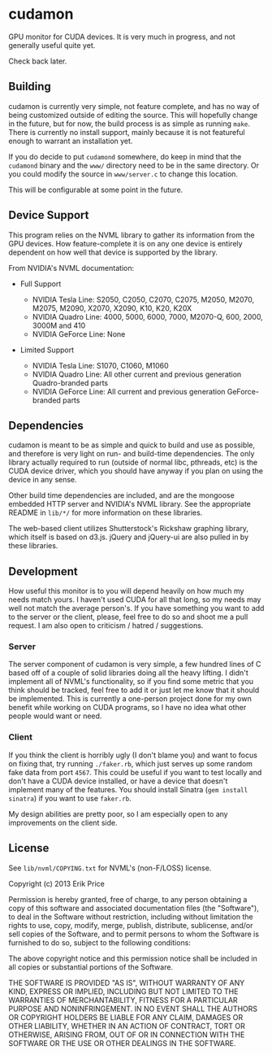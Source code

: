 cudamon
=======

GPU monitor for CUDA devices. It is very much in progress, and not 
generally useful quite yet.

Check back later.

Building
--------

cudamon is currently very simple, not feature complete, and has no way
of being customized outside of editing the source. This will hopefully
change in the future, but for now, the build process is as simple as
running `make`. There is currently no install support, mainly because
it is not featureful enough to warrant an installation yet.

If you do decide to put `cudamond` somewhere, do keep in mind that the
`cudamond` binary and the `www/` directory need to be in the same
directory. Or you could modify the source in `www/server.c` to change
this location.

This will be configurable at some point in the future.

Device Support
--------------

This program relies on the NVML library to gather its information from
the GPU devices. How feature-complete it is on any one device is
entirely dependent on how well that device is supported by the
library.

From NVIDIA's NVML documentation:

  * Full Support
    - NVIDIA Tesla Line: S2050, C2050, C2070, C2075, M2050, M2070, M2075, M2090,
        X2070, X2090, K10, K20, K20X
    - NVIDIA Quadro Line: 4000, 5000, 6000, 7000, M2070-Q, 600, 2000, 3000M and 410
    - NVIDIA GeForce Line: None

  * Limited Support
    - NVIDIA Tesla Line:   S1070, C1060, M1060
    - NVIDIA Quadro Line:  All other current and previous generation Quadro-branded parts
    - NVIDIA GeForce Line: All current and previous generation GeForce-branded parts

Dependencies
------------

cudamon is meant to be as simple and quick to build and use as
possible, and therefore is very light on run- and build-time
dependencies. The only library actually required to run (outside of
normal libc, pthreads, etc) is the CUDA device driver, which you
should have anyway if you plan on using the device in any sense.

Other build time dependencies are included, and are the mongoose
embedded HTTP server and NVIDIA's NVML library. See the appropriate
README in `lib/*/` for more information on these libraries.

The web-based client utilizes Shutterstock's Rickshaw graphing
library, which itself is based on d3.js. jQuery and jQuery-ui are also
pulled in by these libraries.

Development
-----------

How useful this monitor is to you will depend heavily on how much my
needs match yours. I haven't used CUDA for all that long, so my needs
may well not match the average person's. If you have something you
want to add to the server or the client, please, feel free to do so
and shoot me a pull request. I am also open to criticism / hatred /
suggestions.

### Server

The server component of cudamon is very simple, a few hundred lines of
C based off of a couple of solid libraries doing all the heavy
lifting. I didn't implement all of NVML's functionality, so if you
find some metric that you think should be tracked, feel free to add it
or just let me know that it should be implemented. This is currently a
one-person project done for my own benefit while working on CUDA
programs, so I have no idea what other people would want or need.

### Client

If you think the client is horribly ugly (I don't blame you) and want
to focus on fixing that, try running `./faker.rb`, which just serves
up some random fake data from port `4567`. This could be useful if you
want to test locally and don't have a CUDA device installed, or have a
device that doesn't implement many of the features. You should install
Sinatra (`gem install sinatra`) if you want to use `faker.rb`.

My design abilities are pretty poor, so I am especially open to any
improvements on the client side.

License
-------

See `lib/nvml/COPYING.txt` for NVML's (non-F/LOSS) license.

Copyright (c) 2013 Erik Price

Permission is hereby granted, free of charge, to any person obtaining
a copy of this software and associated documentation files (the
"Software"), to deal in the Software without restriction, including
without limitation the rights to use, copy, modify, merge, publish,
distribute, sublicense, and/or sell copies of the Software, and to
permit persons to whom the Software is furnished to do so, subject to
the following conditions:

The above copyright notice and this permission notice shall be
included in all copies or substantial portions of the Software.

THE SOFTWARE IS PROVIDED "AS IS", WITHOUT WARRANTY OF ANY KIND,
EXPRESS OR IMPLIED, INCLUDING BUT NOT LIMITED TO THE WARRANTIES OF
MERCHANTABILITY, FITNESS FOR A PARTICULAR PURPOSE AND
NONINFRINGEMENT. IN NO EVENT SHALL THE AUTHORS OR COPYRIGHT HOLDERS BE
LIABLE FOR ANY CLAIM, DAMAGES OR OTHER LIABILITY, WHETHER IN AN ACTION
OF CONTRACT, TORT OR OTHERWISE, ARISING FROM, OUT OF OR IN CONNECTION
WITH THE SOFTWARE OR THE USE OR OTHER DEALINGS IN THE SOFTWARE.
